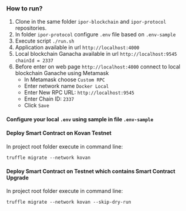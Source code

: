 ### How to run?

1. Clone in the same folder `ipor-blockchain` and `ipor-protocol` repositories.
2. In folder `ipor-protocol` configure `.env` file based on `.env-sample`
3. Execute script `./run.sh`
4. Application available in url `http://localhost:4000`
5. Local blockchain Ganacha available in url `http://localhost:9545` `chainId = 2337`
6. Before enter on web page `http://localhost:4000` connect to local blockchain Ganache using Metamask
    - In Metamask choose `Custom RPC`
    - Enter network name `Docker Local`
    - Enter New RPC URL: `http://localhost:9545`
    - Enter Chain ID: `2337`
    - Click `Save`


#### Configure your local `.env` using sample in file `.env-sample`

#### Deploy Smart Contract on Kovan Testnet

In project root folder execute in command line:

`truffle migrate --network kovan`

#### Deploy Smart Contract on Testnet which contains Smart Contract Upgrade

In project root folder execute in command line:

`truffle migrate --network kovan --skip-dry-run`


